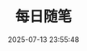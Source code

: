 ---
title: 每日随笔
date: 2025-07-13 23:55:48
type: brevity
cover: "https://solitude.js.org/example.png"
desc: 分享生活的小确幸
leftend: ""
rightend: ""
---